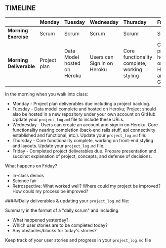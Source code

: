 ## TIMELINE

|       | Monday    | Tuesday   |Wednesday  |Thursday   |  Friday  |
|:----- |:-----     |:-----     |:-----     |:-----     |:-------- |
| **Morning Exercise** | Scrum | Scrum | Scrum | Scrum | Scrum |
| **Morning Deliverable** |Project plan | Data Model hosted on Heroku | Users can Sign in on Heroku | Core functionality complete, working styling| Complete project hosted on Heroku and GitHub |

In the morning when you walk into class:

* Monday - Project plan deliverables due including a project backlog.
* Tuesday - Data model complete and hosted on Heroku; Project should also be hosted in a new repository under your own account on GitHub.  Update your `project_log.md` file to include these URLs.
* Wednesday - Users can create an account and sign in on Heroku. Core functionality nearing completion (back-end rails stuff, api connectivity established and functional, etc.). Update your `project_log.md` file.
* Thursday - Core functionality complete, working on front-end styling and layouts. Update your `project_log.md` file.
* Friday - Completed project deliverables due.  Prepare presentation and succinct explanation of project, concepts, and defense of decisions.

What happens on Friday?

* In-class demos
* Science fair
* Retrospective:  What worked well?  Where could my project be improved?  How could my process be improved?

#####Daily deliverables & updating your `project_log.md` file:

Summary in the format of a "daily scrum" and including:

* What happened yesterday?
* Which user stories are to be completed today?
* Any obstacles/blocks for today's stories?

Keep track of your user stories and progress in your `project_log.md` file
